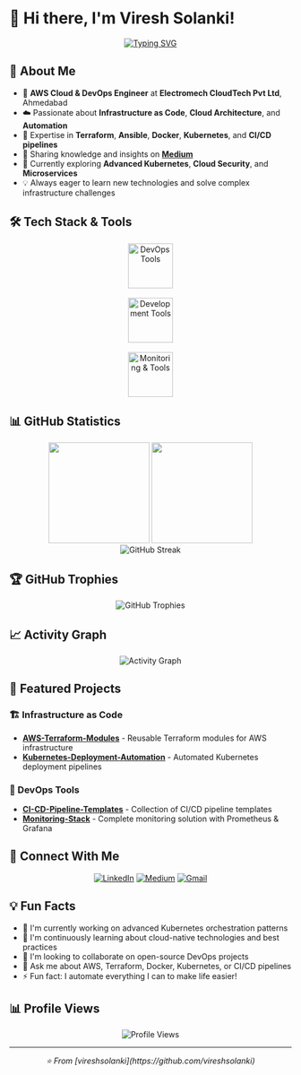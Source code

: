 # 👋 Hi there, I'm Viresh Solanki!

<div align="center">
  
  [![Typing SVG](https://readme-typing-svg.herokuapp.com?font=Fira+Code&weight=600&size=28&pause=1000&color=58A6FF&center=true&vCenter=true&random=false&width=600&lines=AWS+Cloud+%26+DevOps+Engineer;Infrastructure+as+Code+Expert;Automation+Enthusiast;Always+Learning+New+Technologies)](https://git.io/typing-svg)
  
</div>

## 🚀 About Me

- 🔧 **AWS Cloud & DevOps Engineer** at **Electromech CloudTech Pvt Ltd**, Ahmedabad
- ☁️ Passionate about **Infrastructure as Code**, **Cloud Architecture**, and **Automation**
- 🚀 Expertise in **Terraform**, **Ansible**, **Docker**, **Kubernetes**, and **CI/CD pipelines**
- 📝 Sharing knowledge and insights on **[Medium](https://medium.com/@vireshsolanki58)**
- 🌱 Currently exploring **Advanced Kubernetes**, **Cloud Security**, and **Microservices**
- 💡 Always eager to learn new technologies and solve complex infrastructure challenges

## 🛠️ Tech Stack & Tools

<div align="center">
  <img src="https://skillicons.dev/icons?i=aws,terraform,ansible,docker,kubernetes,jenkins" height="80" alt="DevOps Tools" />
  <br><br>
  <img src="https://skillicons.dev/icons?i=python,bash,linux,ubuntu,git,github" height="80" alt="Development Tools" />
  <br><br>
  <img src="https://skillicons.dev/icons?i=prometheus,grafana,nginx,vscode,githubactions" height="80" alt="Monitoring & Tools" />
</div>

## 📊 GitHub Statistics

<div align="center">
  <img height="180em" src="https://github-readme-stats.vercel.app/api?username=vireshsolanki&show_icons=true&theme=tokyonight&include_all_commits=true&count_private=true&hide_border=true"/>
  <img height="180em" src="https://github-readme-stats.vercel.app/api/top-langs/?username=vireshsolanki&layout=compact&langs_count=8&theme=tokyonight&hide_border=true"/>
</div>

<div align="center">
  <img src="https://github-readme-streak-stats.herokuapp.com/?user=vireshsolanki&theme=tokyonight&hide_border=true" alt="GitHub Streak"/>
</div>

## 🏆 GitHub Trophies
<div align="center">
  <img src="https://github-profile-trophy.vercel.app/?username=vireshsolanki&theme=tokyonight&no-frame=true&row=1&column=7" alt="GitHub Trophies"/>
</div>

## 📈 Activity Graph
<div align="center">
  <img src="https://github-readme-activity-graph.vercel.app/graph?username=vireshsolanki&theme=tokyo-night&hide_border=true&area=true" alt="Activity Graph"/>
</div>

## 🌟 Featured Projects

### 🏗️ Infrastructure as Code
- **[AWS-Terraform-Modules](https://github.com/vireshsolanki/aws-terraform-modules)** - Reusable Terraform modules for AWS infrastructure
- **[Kubernetes-Deployment-Automation](https://github.com/vireshsolanki/k8s-automation)** - Automated Kubernetes deployment pipelines

### 🔧 DevOps Tools
- **[CI-CD-Pipeline-Templates](https://github.com/vireshsolanki/cicd-templates)** - Collection of CI/CD pipeline templates
- **[Monitoring-Stack](https://github.com/vireshsolanki/monitoring-stack)** - Complete monitoring solution with Prometheus & Grafana

## 🤝 Connect With Me

<div align="center">
  
  [![LinkedIn](https://img.shields.io/badge/LinkedIn-%230077B5.svg?style=for-the-badge&logo=linkedin&logoColor=white)](https://linkedin.com/in/viresh-solanki)
  [![Medium](https://img.shields.io/badge/Medium-12100E?style=for-the-badge&logo=medium&logoColor=white)](https://medium.com/@vireshsolanki58)
  [![Gmail](https://img.shields.io/badge/Gmail-D14836?style=for-the-badge&logo=gmail&logoColor=white)](mailto:vireshsolanki58@gmail.com)
  
</div>

## 💡 Fun Facts

- 🔭 I'm currently working on advanced Kubernetes orchestration patterns
- 🌱 I'm continuously learning about cloud-native technologies and best practices
- 👯 I'm looking to collaborate on open-source DevOps projects
- 💬 Ask me about AWS, Terraform, Docker, Kubernetes, or CI/CD pipelines
- ⚡ Fun fact: I automate everything I can to make life easier!

## 📊 Profile Views
<div align="center">
  <img src="https://komarev.com/ghpvc/?username=vireshsolanki&label=Profile%20views&color=0e75b6&style=flat" alt="Profile Views" />
</div>

---
<div align="center">
  <i>⭐️ From [vireshsolanki](https://github.com/vireshsolanki)</i>
</div>
